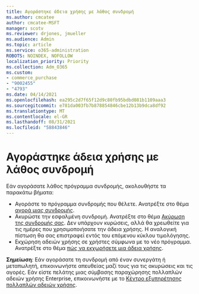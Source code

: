 ```yaml
---
title: Αγοράστηκε άδεια χρήσης με λάθος συνδρομή
ms.author: cmcatee
author: cmcatee-MSFT
manager: scotv
ms.reviewer: drjones, jmueller
ms.audience: Admin
ms.topic: article
ms.service: o365-administration
ROBOTS: NOINDEX, NOFOLLOW
localization_priority: Priority
ms.collection: Adm_O365
ms.custom:
- commerce_purchase
- "9002455"
- "4793"
ms.date: 04/14/2021
ms.openlocfilehash: ea295c2d7f65f12d9c80fb95bdbd081b1109aaa3
ms.sourcegitcommit: e781da003fb7b878854846cbe12b13b9dca8df92
ms.translationtype: MT
ms.contentlocale: el-GR
ms.lasthandoff: 08/31/2021
ms.locfileid: "58843846"
---
```

# <a name="purchased-wrong-subscription-license"></a>Αγοράστηκε άδεια χρήσης με λάθος συνδρομή

Εάν αγοράσατε λάθος πρόγραμμα συνδρομής, ακολουθήστε τα παρακάτω βήματα:

- Αγοράστε το πρόγραμμα συνδρομής που θέλετε. Ανατρέξτε στο θέμα [αγορά μιας συνδρομής](https://docs.microsoft.com/alchemyinsights/buy-a-subscription-to-office-365-for-business).
- Ακυρώστε την εσφαλμένη συνδρομή. Ανατρέξτε στο θέμα [Ακύρωση της συνδρομής σας](https://docs.microsoft.com/alchemyinsights/canceling-your-office-365-subscription).
Δεν υπάρχουν κυρώσεις, αλλά θα χρεωθείτε για τις ημέρες που χρησιμοποιήσατε την άδεια χρήσης. Η αναλογική πίστωση θα σας επιστραφεί εντός του επόμενου κύκλου τιμολόγησης.
- Εκχώρηση αδειών χρήσης σε χρήστες σύμφωνα με το νέο πρόγραμμα. Ανατρέξτε στο θέμα [πώς να εκχωρήσετε μια άδεια χρήσης](https://docs.microsoft.com/alchemyinsights/how-to-assign-a-license-to-a-user).

**Σημείωση**: Εάν αγοράσατε τη συνδρομή από έναν συνεργάτη ή μεταπωλητή, επικοινωνήστε απευθείας μαζί τους για τις ακυρώσεις και τις αγορές.  Εάν είστε πελάτης μιας σύμβασης παραχώρησης πολλαπλών αδειών χρήσης Enterprise, επικοινωνήστε με το [Κέντρο εξυπηρέτησης πολλαπλών αδειών χρήσης](https://support.microsoft.com/help/4471406/how-to-contact-the-microsoft-volume-licensing-service-center).

